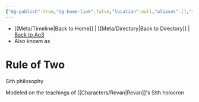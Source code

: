 ```yaml
---
{"dg-publish":true,"dg-home-link":false,"location":null,"aliases":[],"tags":["library","unfinished"],"permalink":"/library-philosophies-teachings/rule-of-two/","dgHomeLink":false,"dgPassFrontmatter":true}
---
```


- [[Meta/Timeline\|Back to Home]] | [[Meta/Directory\|Back to Directory]] | [Back to Ao3](https://archiveofourown.org/works/19334440/chapters/45992584)
- Also known as

# Rule of Two
Sith philosophy 

Modeled on the teachings of [[Characters/Revan\|Revan]]'s Sith holocron 

